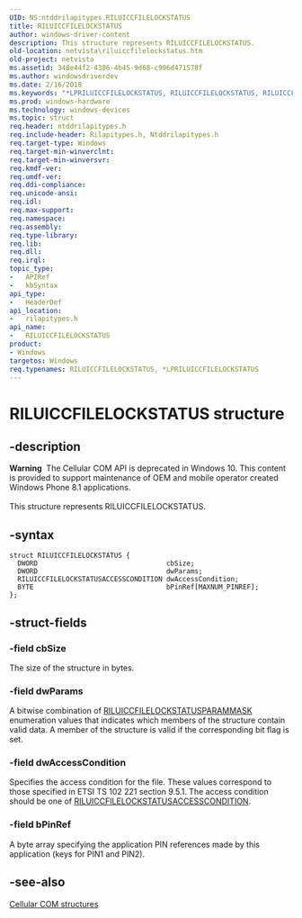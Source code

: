 ```yaml
---
UID: NS:ntddrilapitypes.RILUICCFILELOCKSTATUS
title: RILUICCFILELOCKSTATUS
author: windows-driver-content
description: This structure represents RILUICCFILELOCKSTATUS.
old-location: netvista\riluiccfilelockstatus.htm
old-project: netvista
ms.assetid: 348e44f2-4386-4b45-9d68-c996d471578f
ms.author: windowsdriverdev
ms.date: 2/16/2018
ms.keywords: "*LPRILUICCFILELOCKSTATUS, RILUICCFILELOCKSTATUS, RILUICCFILELOCKSTATUS structure [Network Drivers Starting with Windows Vista], netvista.riluiccfilelockstatus, rilapitypes/RILUICCFILELOCKSTATUS"
ms.prod: windows-hardware
ms.technology: windows-devices
ms.topic: struct
req.header: ntddrilapitypes.h
req.include-header: Rilapitypes.h, Ntddrilapitypes.h
req.target-type: Windows
req.target-min-winverclnt: 
req.target-min-winversvr: 
req.kmdf-ver: 
req.umdf-ver: 
req.ddi-compliance: 
req.unicode-ansi: 
req.idl: 
req.max-support: 
req.namespace: 
req.assembly: 
req.type-library: 
req.lib: 
req.dll: 
req.irql: 
topic_type:
-	APIRef
-	kbSyntax
api_type:
-	HeaderDef
api_location:
-	rilapitypes.h
api_name:
-	RILUICCFILELOCKSTATUS
product:
- Windows
targetos: Windows
req.typenames: RILUICCFILELOCKSTATUS, *LPRILUICCFILELOCKSTATUS
---
```


# RILUICCFILELOCKSTATUS structure


## -description


<div class="alert"><b>Warning</b>  The Cellular COM API is deprecated in Windows 10. This content is provided to support maintenance of OEM and mobile operator created Windows Phone 8.1 applications.</div><div> </div>This structure represents RILUICCFILELOCKSTATUS.


## -syntax


````
struct RILUICCFILELOCKSTATUS {
  DWORD                                cbSize;
  DWORD                                dwParams;
  RILUICCFILELOCKSTATUSACCESSCONDITION dwAccessCondition;
  BYTE                                 bPinRef[MAXNUM_PINREF];
};
````


## -struct-fields




### -field cbSize

The size of the structure in bytes.


### -field dwParams

A bitwise combination of <a href="..\rilapitypes\ne-rilapitypes-riluiccfilelockstatusparammask.md">RILUICCFILELOCKSTATUSPARAMMASK</a> enumeration values that indicates which members of the structure contain valid data. A member of the structure is valid if the corresponding bit flag is set.


### -field dwAccessCondition

Specifies the access condition for the file. These values correspond to those specified in ETSI TS 102 221 section 9.5.1. The access condition should be one of <a href="..\rilapitypes\ne-rilapitypes-riluiccfilelockstatusaccesscondition.md">RILUICCFILELOCKSTATUSACCESSCONDITION</a>.


### -field bPinRef

A byte array specifying the application PIN references made by this application (keys for PIN1 and PIN2).


## -see-also

<a href="https://msdn.microsoft.com/library/windows/hardware/dn946511">Cellular COM structures</a>



 

 



